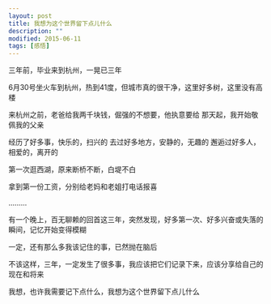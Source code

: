 ```yaml
---
layout: post
title: 我想为这个世界留下点儿什么
description: ""
modified: 2015-06-11
tags: [感悟]
---
```



三年前，毕业来到杭州，一晃已三年

6月30号坐火车到杭州，热到41度，但城市真的很干净，这里好多树，这里没有高楼

来杭州之前，老爸给我两千块钱，倔强的不想要，他执意要给
那天起，我开始敬佩我的父亲

经历了好多事，快乐的，扫兴的
去过好多地方，安静的，无趣的
邂逅过好多人，相爱的，离开的

第一次逛西湖，原来断桥不断，白堤不白

拿到第一份工资，分别给老妈和老姐打电话报喜

.........

有一个晚上，百无聊赖的回首这三年，突然发现，好多第一次、好多兴奋或失落的瞬间，记忆开始变得模糊

一定，还有那么多我该记住的事，已然抛在脑后

不该这样，三年，一定发生了很多事，我应该把它们记录下来，应该分享给自己的现在和将来

我想，也许我需要记下点什么，我想为这个世界留下点儿什么
